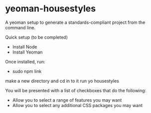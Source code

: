 yeoman-housestyles
==================

A yeoman setup to generate a standards-compliant project from the command line.


Quick setup (to be completed)

- Install Node
- Install Yeoman

Once installed, run:

- sudo npm link

make a new directory and cd in to it
run yo housestyles

You will be presented with a list of checkboxes that do the following:

- Allow you to select a range of features you may want
- Allow you to select any additional CSS packages you may want